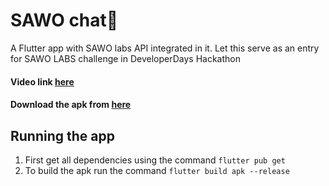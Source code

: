 # SAWO chat📱
A Flutter app with SAWO labs API integrated in it.
Let this serve as an entry for SAWO LABS challenge in DeveloperDays Hackathon

#### Video link [here](https://www.linkedin.com/posts/bhardwajeshaan_flutter-sawo-sawolabs-activity-6844188491341946880-Z8Nz)
#### Download the apk from [here](https://github.com/Eshaan-B/sawoChat/releases/tag/v1.0)
## Running the app
1. First get all dependencies using the command `flutter pub get`
2. To build the apk run the command `flutter build apk --release`

